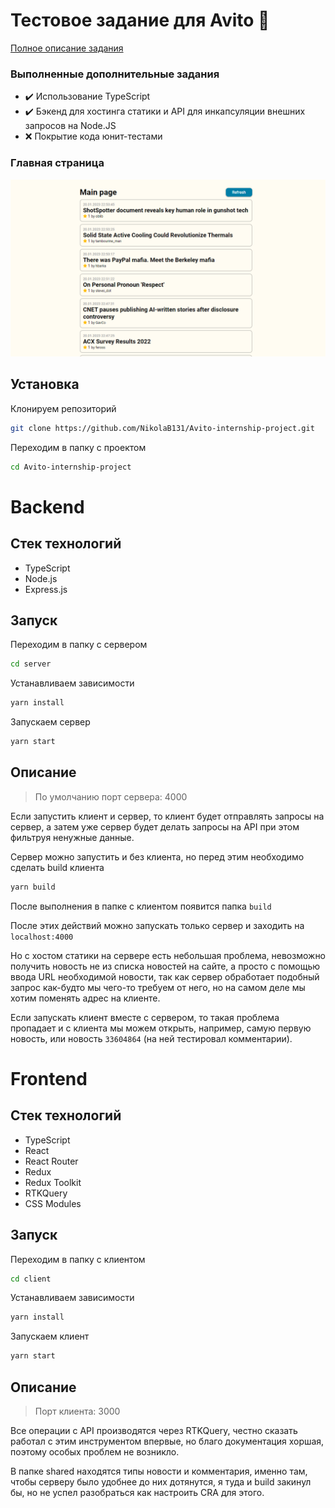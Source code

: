 # Тестовое задание для Avito 🌲
[Полное описание задания](https://github.com/avito-tech/internship_frontend_2022)

### Выполненные дополнительные задания
- ✔️ Использование TypeScript
- ✔️ Бэкенд для хостинга статики и API для инкапсуляции внешних запросов на Node.JS
- ❌ Покрытие кода юнит-тестами

### Главная страница
![Preview](./preview.png?raw=true)

## Установка
Клонируем репозиторий
```sh
git clone https://github.com/NikolaB131/Avito-internship-project.git
```

Переходим в папку с проектом
```sh
cd Avito-internship-project
```

# Backend
## Стек технологий
- TypeScript
- Node.js
- Express.js

## Запуск
Переходим в папку с сервером
```sh
cd server
```

Устанавливаем зависимости
```sh
yarn install
```

Запускаем сервер
```sh
yarn start
```

## Описание
> По умолчанию порт сервера: 4000

Если запустить клиент и сервер, то клиент будет отправлять запросы на сервер, а затем уже сервер будет делать запросы на API при этом фильтруя ненужные данные.

Сервер можно запустить и без клиента, но перед этим необходимо сделать build клиента
```sh
yarn build
```
После выполнения в папке с клиентом появится папка `build`

После этих действий можно запускать только сервер и заходить на `localhost:4000`

Но с хостом статики на сервере есть небольшая проблема, невозможно получить новость не из списка новостей на сайте, а просто с помощью ввода URL необходимой новости, так как сервер обработает подобный запрос как-будто мы чего-то требуем от него, но на самом деле мы хотим поменять адрес на клиенте.

Если запускать клиент вместе с сервером, то такая проблема пропадает и с клиента мы можем открыть, например, самую первую новость, или новость `33604864` (на ней тестировал комментарии).

# Frontend
## Стек технологий
- TypeScript
- React
- React Router
- Redux
- Redux Toolkit
- RTKQuery
- CSS Modules

## Запуск
Переходим в папку с клиентом
```sh
cd client
```

Устанавливаем зависимости
```sh
yarn install
```

Запускаем клиент
```sh
yarn start
```

## Описание
> Порт клиента: 3000

Все операции с API производятся через RTKQuery, честно сказать работал с этим инструментом впервые, но благо документация хоршая, поэтому особых проблем не возникло.

В папке shared находятся типы новости и комментария, именно там, чтобы серверу было удобнее до них дотянутся, я туда и build закинул бы, но не успел разобраться как настроить CRA для этого.
